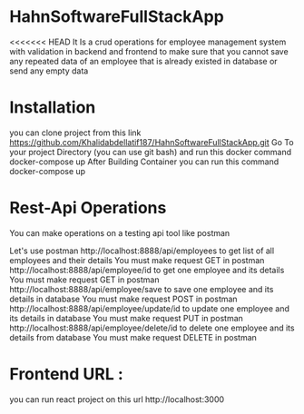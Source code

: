 # HahnSoftwareFullStackApp

<<<<<<< HEAD
It Is a crud operations for employee management system with validation in backend and frontend to make sure that you cannot save any repeated data of an employee that is already existed in database or send any empty data

# Installation
you can clone project from this link https://github.com/Khalidabdellatif187/HahnSoftwareFullStackApp.git Go To your project Directory (you can use git bash) and run this docker command docker-compose up After Building Container you can run this command docker-compose up

# Rest-Api Operations
You can make operations on a testing api tool like postman

Let's use postman http://localhost:8888/api/employees to get list of all employees and their details You must make request GET in postman http://localhost:8888/api/employee/id to get one employee and its details You must make request GET in postman 
http://localhost:8888/api/employee/save to save one employee and its details in database You must make request POST in postman 
http://localhost:8888/api/employee/update/id to update one employee and its details in database You must make request PUT in postman 
http://localhost:8888/api/employee/delete/id to delete one employee and its details from database You must make request DELETE in postman

# Frontend URL :
you can run react project on this url http://localhost:3000
